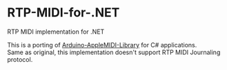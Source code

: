 # RTP-MIDI-for-.NET
RTP MIDI implementation for .NET

This is a porting of [Arduino-AppleMIDI-Library](https://github.com/lathoub/Arduino-AppleMIDI-Library) for C# applications.<br/>
Same as original, this implementation doesn't support RTP MIDI Journaling protocol.
